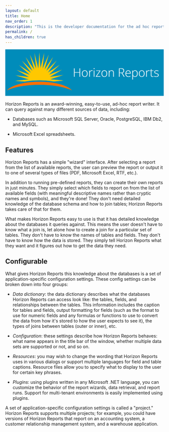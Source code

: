 ```yaml
---
layout: default
title: Home
nav_order: 1
description: "This is the developer documentation for the ad hoc reporting tool Horizon Reports"
permalink: /
has_children: true
---
```


![](/assets/images/banner.png)

Horizon Reports is an award-winning, easy-to-use, ad-hoc report writer. It can query against many different sources of data, including:

* Databases such as Microsoft SQL Server, Oracle, PostgreSQL, IBM Db2, and MySQL.

* Microsoft Excel spreadsheets.

## Features

Horizon Reports has a simple "wizard" interface. After selecting a report from the list of available reports, the user can preview the report or output it to one of several types of files (PDF, Microsoft Excel, RTF, etc.).

In addition to running pre-defined reports, they can create their own reports in just minutes. They simply select which fields to report on from the list of available fields (with meaningful descriptive names rather than cryptic names and symbols), and they're done! They don't need detailed knowledge of the database schema and how to join tables; Horizon Reports takes care of that for them.

What makes Horizon Reports easy to use is that it has detailed knowledge about the databases it queries against. This means the user doesn't have to know what a join is, let alone how to create a join for a particular set of tables. They don't have to know the names of tables and fields. They don't have to know how the data is stored. They simply tell Horizon Reports what they want and it figures out how to get the data they need.

## Configurable

What gives Horizon Reports this knowledge about the databases is a set of application-specific configuration settings. These config settings can be broken down into four groups:

* *Data dictionary*: the data dictionary describes what the databases Horizon Reports can access look like: the tables, fields, and relationships between the tables. This information includes the caption for tables and fields, output formatting for fields (such as the format to use for numeric fields and any formulas or functions to use to convert the data from how it's stored to how the user expects to see it), the types of joins between tables (outer or inner), etc.

* *Configuration*: these settings describe how Horizon Reports behaves: what name appears in the title bar of the window, whether multiple data sets are supported or not, and so on.

* *Resources*: you may wish to change the wording that Horizon Reports uses in various dialogs or support multiple languages for field and table captions. Resource files allow you to specify what to display to the user for certain key phrases.

* *Plugins*: using plugins written in any Microsoft .NET language, you can customize the behavior of the report wizards, data retrieval, and report runs. Support for multi-tenant environments is easily implemented using plugins.

A set of application-specific configuration settings is called a "project." Horizon Reports supports multiple projects; for example, you could have versions of Horizon Reports that report on an accounting system, a customer relationship management system, and a warehouse application.